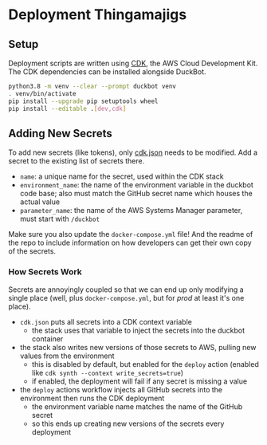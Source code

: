 # Deployment Thingamajigs

## Setup

Deployment scripts are written using [CDK](https://docs.aws.amazon.com/cdk/latest/guide/home.html), the AWS Cloud Development Kit. The CDK dependencies can be installed alongside DuckBot.

```sh
python3.8 -m venv --clear --prompt duckbot venv
. venv/bin/activate
pip install --upgrade pip setuptools wheel
pip install --editable .[dev,cdk]
```

## Adding New Secrets

To add new secrets (like tokens), only [cdk.json](cdk.json) needs to be modified. Add a secret to the existing list of secrets there.

- `name`: a unique name for the secret, used within the CDK stack
- `environment_name`: the name of the environment variable in the duckbot code base; also must match the GitHub secret name which houses the actual value
- `parameter_name`: the name of the AWS Systems Manager parameter, must start with `/duckbot`

Make sure you also update the `docker-compose.yml` file! And the readme of the repo to include information on how developers can get their own copy of the secrets.

### How Secrets Work

Secrets are annoyingly coupled so that we can end up only modifying a single place (well, plus `docker-compose.yml`, but for _prod_ at least it's one place).

- `cdk.json` puts all secrets into a CDK context variable
  - the stack uses that variable to inject the secrets into the duckbot container
- the stack also writes new versions of those secrets to AWS, pulling new values from the environment
  - this is disabled by default, but enabled for the `deploy` action (enabled like `cdk synth --context write_secrets=true`)
  - if enabled, the deployment will fail if any secret is missing a value
- the `deploy` actions workflow injects all GitHub secrets into the environment then runs the CDK deployment
  - the environment variable name matches the name of the GitHub secret
  - so this ends up creating new versions of the secrets every deployment

